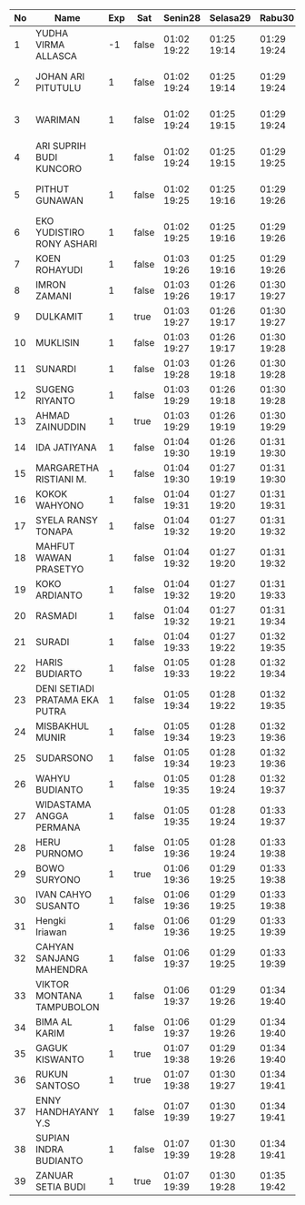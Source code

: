 | No | Name | Exp | Sat | Senin28 | Selasa29 | Rabu30 | Kamis31 |
|-----|-----|-----|-----|-----|-----|-----|-----|
| 1 | YUDHA VIRMA ALLASCA | -1 | false | 01:02 19:22 | 01:25 19:14 | 01:29 19:24 | 01:09 - |
| 2 | JOHAN ARI PITUTULU | 1 | false | 01:02 19:24 | 01:25 19:14 | 01:29 19:24 | error on login func | 03:28 - |
| 3 | WARIMAN | 1 | false | 01:02 19:24 | 01:25 19:15 | 01:29 19:24 | error on login func | 03:28 - |
| 4 | ARI SUPRIH BUDI KUNCORO | 1 | false | 01:02 19:24 | 01:25 19:15 | 01:29 19:25 | error on login func | 03:28 - |
| 5 | PITHUT GUNAWAN | 1 | false | 01:02 19:25 | 01:25 19:16 | 01:29 19:26 | error on login func | 03:28 - |
| 6 | EKO YUDISTIRO RONY ASHARI | 1 | false | 01:02 19:25 | 01:25 19:16 | 01:29 19:26 | 01:17 - |
| 7 | KOEN ROHAYUDI | 1 | false | 01:03 19:26 | 01:25 19:16 | 01:29 19:26 | 01:17 - |
| 8 | IMRON ZAMANI | 1 | false | 01:03 19:26 | 01:26 19:17 | 01:30 19:27 | 01:17 - |
| 9 | DULKAMIT | 1 | true | 01:03 19:27 | 01:26 19:17 | 01:30 19:27 | 01:17 - |
| 10 | MUKLISIN | 1 | false | 01:03 19:27 | 01:26 19:17 | 01:30 19:28 | 01:18 - |
| 11 | SUNARDI | 1 | false | 01:03 19:28 | 01:26 19:18 | 01:30 19:28 | 01:18 - |
| 12 | SUGENG RIYANTO | 1 | false | 01:03 19:29 | 01:26 19:18 | 01:30 19:28 | 01:18 - |
| 13 | AHMAD ZAINUDDIN | 1 | true | 01:03 19:29 | 01:26 19:19 | 01:30 19:29 | 01:18 - |
| 14 | IDA JATIYANA | 1 | false | 01:04 19:30 | 01:26 19:19 | 01:31 19:30 | 01:18 - |
| 15 | MARGARETHA RISTIANI M. | 1 | false | 01:04 19:30 | 01:27 19:19 | 01:31 19:30 | 01:18 - |
| 16 | KOKOK WAHYONO | 1 | false | 01:04 19:31 | 01:27 19:20 | 01:31 19:31 | 01:18 - |
| 17 | SYELA RANSY TONAPA | 1 | false | 01:04 19:32 | 01:27 19:20 | 01:31 19:32 | 01:18 - |
| 18 | MAHFUT WAWAN PRASETYO | 1 | false | 01:04 19:32 | 01:27 19:20 | 01:31 19:32 | 01:19 - |
| 19 | KOKO ARDIANTO | 1 | false | 01:04 19:32 | 01:27 19:20 | 01:31 19:33 | 01:19 - |
| 20 | RASMADI | 1 | false | 01:04 19:32 | 01:27 19:21 | 01:31 19:34 | 01:19 - |
| 21 | SURADI | 1 | false | 01:04 19:33 | 01:27 19:22 | 01:32 19:35 | 01:19 - |
| 22 | HARIS BUDIARTO | 1 | false | 01:05 19:33 | 01:28 19:22 | 01:32 19:34 | 01:19 - |
| 23 | DENI SETIADI PRATAMA EKA PUTRA | 1 | false | 01:05 19:34 | 01:28 19:22 | 01:32 19:35 | 01:19 - |
| 24 | MISBAKHUL MUNIR | 1 | false | 01:05 19:34 | 01:28 19:23 | 01:32 19:36 | 01:20 - |
| 25 | SUDARSONO | 1 | false | 01:05 19:34 | 01:28 19:23 | 01:32 19:36 | 01:20 - |
| 26 | WAHYU BUDIANTO | 1 | false | 01:05 19:35 | 01:28 19:24 | 01:32 19:37 | 01:20 - |
| 27 | WIDASTAMA ANGGA PERMANA | 1 | false | 01:05 19:35 | 01:28 19:24 | 01:33 19:37 | 01:20 - |
| 28 | HERU PURNOMO | 1 | false | 01:05 19:36 | 01:28 19:24 | 01:33 19:38 | 01:20 - |
| 29 | BOWO SURYONO | 1 | true | 01:06 19:36 | 01:29 19:25 | 01:33 19:38 | 01:20 - |
| 30 | IVAN CAHYO SUSANTO | 1 | false | 01:06 19:36 | 01:29 19:25 | 01:33 19:38 | 01:21 - |
| 31 | Hengki Iriawan | 1 | false | 01:06 19:36 | 01:29 19:25 | 01:33 19:39 | 01:21 - |
| 32 | CAHYAN SANJANG MAHENDRA | 1 | false | 01:06 19:37 | 01:29 19:25 | 01:33 19:39 | 01:21 - |
| 33 | VIKTOR MONTANA TAMPUBOLON | 1 | false | 01:06 19:37 | 01:29 19:26 | 01:34 19:40 | 01:21 - |
| 34 | BIMA AL KARIM | 1 | false | 01:06 19:37 | 01:29 19:26 | 01:34 19:40 | 01:21 - |
| 35 | GAGUK KISWANTO | 1 | true | 01:07 19:38 | 01:29 19:26 | 01:34 19:40 | 01:21 - |
| 36 | RUKUN SANTOSO | 1 | true | 01:07 19:38 | 01:30 19:27 | 01:34 19:41 | 01:21 - |
| 37 | ENNY HANDHAYANY Y.S | 1 | false | 01:07 19:39 | 01:30 19:27 | 01:34 19:41 | 01:22 - |
| 38 | SUPIAN INDRA BUDIANTO | 1 | false | 01:07 19:39 | 01:30 19:28 | 01:34 19:41 | 01:22 - |
| 39 | ZANUAR SETIA BUDI | 1 | true | 01:07 19:39 | 01:30 19:28 | 01:35 19:42 | 01:22 - |
